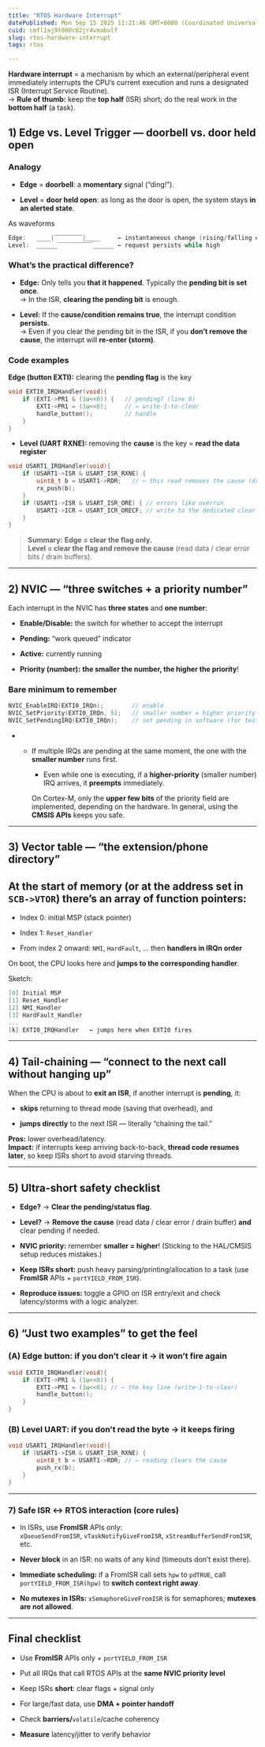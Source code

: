```yaml
---
title: "RTOS Hardware Interrupt"
datePublished: Mon Sep 15 2025 11:21:46 GMT+0000 (Coordinated Universal Time)
cuid: cmfl1aj9t000c02jr4vmabvlf
slug: rtos-hardware-interrupt
tags: rtos

---
```


**Hardware interrupt** = a mechanism by which an external/peripheral event immediately interrupts the CPU’s current execution and runs a designated ISR (Interrupt Service Routine).  
→ **Rule of thumb:** keep the **top half** (ISR) short; do the real work in the **bottom half** (a task).

## 1) Edge vs. Level Trigger — doorbell vs. door held open

### Analogy

* **Edge** = **doorbell**: a **momentary** signal (“ding!”).
    
* **Level** = **door held open**: as long as the door is open, the system stays **in an alerted state**.
    

As waveforms

```c
Edge:   ____|‾‾‾‾‾‾‾‾|____     ← instantaneous change (rising/falling edge)
Level:  ______‾‾‾‾‾‾‾‾‾‾______ ← request persists while high
```

### What’s the practical difference?

* **Edge:** Only tells you **that it happened**. Typically the **pending bit is set once**.  
    → In the ISR, **clearing the pending bit** is enough.
    
* **Level:** If the **cause/condition remains true**, the interrupt condition **persists**.  
    → Even if you clear the pending bit in the ISR, if you **don’t remove the cause**, the interrupt will **re-enter (storm)**.
    

### Code examples

**Edge (button EXTI):** clearing the **pending flag** is the key

```c
void EXTI0_IRQHandler(void){
    if (EXTI->PR1 & (1u<<0)) {   // pending? (line 0)
        EXTI->PR1 = (1u<<0);     // ← write-1-to-clear
        handle_button();         // handle
    }
}
```

* **Level (UART RXNE):** removing the **cause** is the key = **read the data register**
    

```c
void USART1_IRQHandler(void){
    if (USART1->ISR & USART_ISR_RXNE) {
        uint8_t b = USART1->RDR;   // ← this read removes the cause (drops the level)
        rx_push(b);
    }
    if (USART1->ISR & USART_ISR_ORE) { // errors like overrun
        USART1->ICR = USART_ICR_ORECF; // write to the dedicated clear register
    }
}
```

> **Summary:** **Edge = clear the flag only.**  
> **Level = clear the flag and remove the cause** (read data / clear error bits / drain buffers).

---

## 2) NVIC — “three switches + a priority number”

Each interrupt in the NVIC has **three states** and **one number**:

* **Enable/Disable:** the switch for whether to accept the interrupt
    
* **Pending:** “work queued” indicator
    
* **Active:** currently running
    
* **Priority (number):** **the smaller the number, the higher the priority**!
    

### Bare minimum to remember

```c
NVIC_EnableIRQ(EXTI0_IRQn);        // enable
NVIC_SetPriority(EXTI0_IRQn, 5);   // smaller number = higher priority (0 is highest)
NVIC_SetPendingIRQ(EXTI0_IRQn);    // set pending in software (for testing)
```

* * If multiple IRQs are pending at the same moment, the one with the **smaller number** runs first.
        
    * Even while one is executing, if a **higher-priority** (smaller number) IRQ arrives, it **preempts** immediately.
        
    
    On Cortex-M, only the **upper few bits** of the priority field are implemented, depending on the hardware. In general, using the **CMSIS APIs** keeps you safe.
    

---

## 3) Vector table — “the extension/phone directory”

## At the start of memory (or at the address set in `SCB->VTOR`) there’s an **array of function pointers**:

* Index 0: initial MSP (stack pointer)
    
* Index 1: `Reset_Handler`
    
* From index 2 onward: `NMI`, `HardFault`, … then **handlers in IRQn order**
    

On boot, the CPU looks here and **jumps to the corresponding handler**.

Sketch:

```c
[0] Initial MSP
[1] Reset_Handler
[2] NMI_Handler
[3] HardFault_Handler
...
[k] EXTI0_IRQHandler   ← jumps here when EXTI0 fires
```

---

## 4) Tail-chaining — “connect to the next call without hanging up”

When the CPU is about to **exit an ISR**, if another interrupt is **pending**, it:

* **skips** returning to thread mode (saving that overhead), and
    
* **jumps directly** to the next ISR — literally “chaining the tail.”
    

**Pros:** lower overhead/latency.  
**Impact:** if interrupts keep arriving back-to-back, **thread code resumes later**, so keep ISRs short to avoid starving threads.

---

## 5) Ultra-short safety checklist

* **Edge?** → **Clear the pending/status flag**.
    
* **Level?** → **Remove the cause** (read data / clear error / drain buffer) **and** clear pending if needed.
    
* **NVIC priority:** remember **smaller = higher**! (Sticking to the HAL/CMSIS setup reduces mistakes.)
    
* **Keep ISRs short:** push heavy parsing/printing/allocation to a task (use **FromISR** APIs + `portYIELD_FROM_ISR`).
    
* **Reproduce issues:** toggle a GPIO on ISR entry/exit and check latency/storms with a logic analyzer.
    

---

## 6) “Just two examples” to get the feel

### (A) Edge button: if you don’t clear it → it won’t fire again

```c
void EXTI0_IRQHandler(void){
    if (EXTI->PR1 & (1u<<0)) {
        EXTI->PR1 = (1u<<0); // ← the key line (write-1-to-clear)
        handle_button();
    }
}
```

### (B) Level UART: if you don’t read the byte → it keeps firing

```c
void USART1_IRQHandler(void){
    if (USART1->ISR & USART_ISR_RXNE) {
        uint8_t b = USART1->RDR; // ← reading clears the cause
        push_rx(b);
    }
}
```

---

### 7) Safe ISR ↔ RTOS interaction (core rules)

* In ISRs, use **FromISR** APIs only:  
    `xQueueSendFromISR`, `vTaskNotifyGiveFromISR`, `xStreamBufferSendFromISR`, etc.
    
* **Never block** in an ISR: no waits of any kind (timeouts don’t exist there).
    
* **Immediate scheduling:** if a FromISR call sets `hpw` to `pdTRUE`, call `portYIELD_FROM_ISR(hpw)` to **switch context right away**.
    
* **No mutexes in ISRs:** `xSemaphoreGiveFromISR` is for semaphores; **mutexes are not allowed**.
    

---

## Final checklist

* Use **FromISR** APIs only + `portYIELD_FROM_ISR`
    
* Put all IRQs that call RTOS APIs at the **same NVIC priority level**
    
* Keep ISRs **short**: clear flags + signal only
    
* For large/fast data, use **DMA + pointer handoff**
    
* Check **barriers/**`volatile`/cache coherency
    
* **Measure** latency/jitter to verify behavior